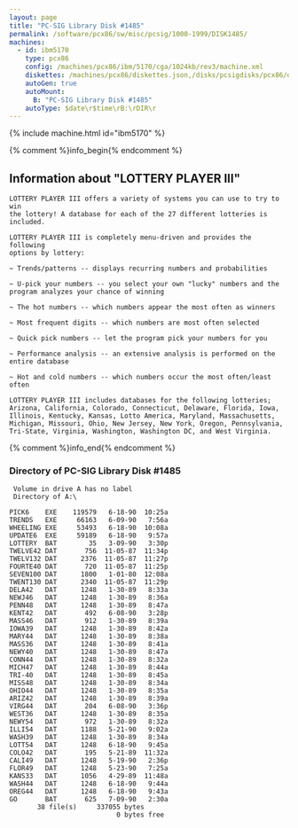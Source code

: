 ```yaml
---
layout: page
title: "PC-SIG Library Disk #1485"
permalink: /software/pcx86/sw/misc/pcsig/1000-1999/DISK1485/
machines:
  - id: ibm5170
    type: pcx86
    config: /machines/pcx86/ibm/5170/cga/1024kb/rev3/machine.xml
    diskettes: /machines/pcx86/diskettes.json,/disks/pcsigdisks/pcx86/diskettes.json
    autoGen: true
    autoMount:
      B: "PC-SIG Library Disk #1485"
    autoType: $date\r$time\rB:\rDIR\r
---
```


{% include machine.html id="ibm5170" %}

{% comment %}info_begin{% endcomment %}

## Information about "LOTTERY PLAYER III"

    LOTTERY PLAYER III offers a variety of systems you can use to try to win
    the lottery! A database for each of the 27 different lotteries is
    included.
    
    LOTTERY PLAYER III is completely menu-driven and provides the following
    options by lottery:
    
    ~ Trends/patterns -- displays recurring numbers and probabilities
    
    ~ U-pick your numbers -- you select your own "lucky" numbers and the
    program analyzes your chance of winning
    
    ~ The hot numbers -- which numbers appear the most often as winners
    
    ~ Most frequent digits -- which numbers are most often selected
    
    ~ Quick pick numbers -- let the program pick your numbers for you
    
    ~ Performance analysis -- an extensive analysis is performed on the
    entire database
    
    ~ Hot and cold numbers -- which numbers occur the most often/least often
    
    LOTTERY PLAYER III includes databases for the following lotteries;
    Arizona, California, Colorado, Connecticut, Delaware, Florida, Iowa,
    Illinois, Kentucky, Kansas, Lotto America, Maryland, Massachusetts,
    Michigan, Missouri, Ohio, New Jersey, New York, Oregon, Pennsylvania,
    Tri-State, Virginia, Washington, Washington DC, and West Virginia.
{% comment %}info_end{% endcomment %}


### Directory of PC-SIG Library Disk #1485

     Volume in drive A has no label
     Directory of A:\

    PICK6    EXE    119579   6-18-90  10:25a
    TRENDS   EXE     66163   6-09-90   7:56a
    WHEELING EXE     53493   6-18-90  10:08a
    UPDATE6  EXE     59189   6-18-90   9:57a
    LOTTERY  BAT        35   3-09-90   3:30p
    TWELVE42 DAT       756  11-05-87  11:34p
    TWELV132 DAT      2376  11-05-87  11:27p
    FOURTE40 DAT       720  11-05-87  11:25p
    SEVEN100 DAT      1800   1-01-80  12:08a
    TWENT130 DAT      2340  11-05-87  11:29p
    DELA42   DAT      1248   1-30-89   8:33a
    NEWJ46   DAT      1248   1-30-89   8:36a
    PENN48   DAT      1248   1-30-89   8:47a
    KENT42   DAT       492   6-08-90   3:28p
    MASS46   DAT       912   1-30-89   8:39a
    IOWA39   DAT      1248   1-30-89   8:42a
    MARY44   DAT      1248   1-30-89   8:38a
    MASS36   DAT      1248   1-30-89   8:41a
    NEWY40   DAT      1248   1-30-89   8:47a
    CONN44   DAT      1248   1-30-89   8:32a
    MICH47   DAT      1248   1-30-89   8:44a
    TRI-40   DAT      1248   1-30-89   8:45a
    MISS48   DAT      1248   1-30-89   8:34a
    OHIO44   DAT      1248   1-30-89   8:35a
    ARIZ42   DAT      1248   1-30-89   8:39a
    VIRG44   DAT       204   6-08-90   3:36p
    WEST36   DAT      1248   1-30-89   8:35a
    NEWY54   DAT       972   1-30-89   8:32a
    ILLI54   DAT      1188   5-21-90   9:02a
    WASH39   DAT      1248   1-30-89   8:34a
    LOTT54   DAT      1248   6-18-90   9:45a
    COLO42   DAT       195   5-21-89  11:32a
    CALI49   DAT      1248   5-19-90   2:36p
    FLOR49   DAT      1248   5-23-90   7:25a
    KANS33   DAT      1056   4-29-89  11:48a
    WASH44   DAT      1248   6-18-90   9:44a
    OREG44   DAT      1248   6-18-90   9:43a
    GO       BAT       625   7-09-90   2:30a
           38 file(s)     337055 bytes
                               0 bytes free
